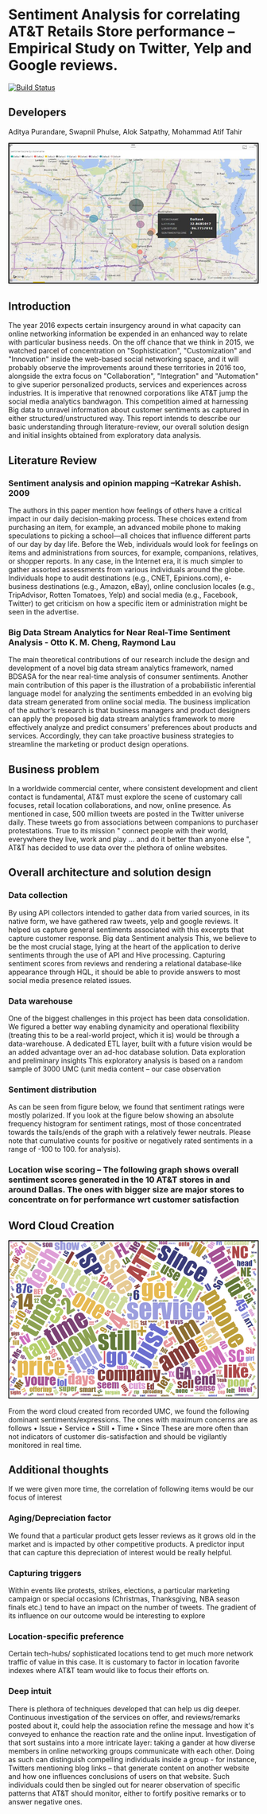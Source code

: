 # Sentiment Analysis for correlating AT&T Retails Store performance – Empirical Study on Twitter, Yelp and Google reviews.

[![Build Status](https://travis-ci.com/mars137/Data_Challenge.svg?token=GHivzknmxHfYWrAfnY58&branch=master)](https://travis-ci.com/mars137/Data_Challenge)

## Developers
Aditya Purandare, Swapnil Phulse, Alok Satpathy, Mohammad Atif Tahir

![Alt text](/docs/DallasSentimentAnalysisGeoMap.png?raw=true "GeoMap")

## Introduction
The year 2016 expects certain insurgency around in what capacity can online networking information be expended in an enhanced way to relate with particular business needs. On the off chance that we think in 2015, we watched parcel of concentration on "Sophistication", "Customization" and "Innovation" inside the web-based social networking space, and it will probably observe the improvements around these territories in 2016 too, alongside the extra focus on "Collaboration", "Integration" and "Automation" to give superior personalized products, services and experiences across industries.
It is imperative that renowned corporations like AT&T jump the social media analytics bandwagon. This competition aimed at harnessing Big data to unravel information about customer sentiments as captured in either structured/unstructured way. This report intends to describe our basic understanding through literature-review, our overall solution design and initial insights obtained from exploratory data analysis.

## Literature Review
### Sentiment analysis and opinion mapping –Katrekar Ashish. 2009
The authors in this paper mention how feelings of others have a critical impact in our daily decision-making process. These choices extend from purchasing an item, for example, an advanced mobile phone to making speculations to picking a school—all choices that influence different parts of our day by day life. Before the Web, individuals would look for feelings on items and administrations from sources, for example, companions, relatives, or shopper reports. In any case, in the Internet era, it is much simpler to gather assorted assessments from various individuals around the globe. Individuals hope to audit destinations (e.g., CNET, Epinions.com), e-business destinations (e.g., Amazon, eBay), online conclusion locales (e.g., TripAdvisor, Rotten Tomatoes, Yelp) and social media (e.g., Facebook, Twitter) to get criticism on how a specific item or administration might be seen in the advertise.
### Big Data Stream Analytics for Near Real-Time Sentiment Analysis - Otto K. M. Cheng, Raymond Lau
The main theoretical contributions of our research include the design and development of a novel big data stream analytics framework, named BDSASA for the near real-time analysis of consumer sentiments. Another main contribution of this paper is the illustration of a probabilistic inferential language model for analyzing the sentiments embedded in an evolving big data stream generated from online social media. The business implication of the author’s research is that business managers and product designers can apply the proposed big data stream analytics framework to more effectively analyze and predict consumers’ preferences about products and services. Accordingly, they can take proactive business strategies to streamline the marketing or product design operations.
## Business problem
In a worldwide commercial center, where consistent development and client contact is fundamental, AT&T must explore the scene of customary call focuses, retail location collaborations, and now, online presence. As mentioned in case, 500 million tweets are posted in the Twitter universe daily. These tweets go from associations between companions to purchaser protestations. True to its mission " connect people with their world, everywhere they live, work and play … and do it better than anyone else ", AT&T has decided to use data over the plethora of online websites.

## Overall architecture and solution design
### Data collection
By using API collectors intended to gather data from varied sources, in its native form, we have gathered raw tweets, yelp and google reviews. It helped us capture general sentiments associated with this excerpts that capture customer response.
Big data Sentiment analysis
This, we believe to be the most crucial stage, lying at the heart of the application to derive sentiments through the use of API and Hive processing. Capturing sentiment scores from reviews and rendering a relational database-like appearance through HQL, it should be able to provide answers to most social media presence related issues.
### Data warehouse
One of the biggest challenges in this project has been data consolidation. We figured a better way enabling dynamicity and operational flexibility (treating this to be a real-world project, which it is) would be through a data-warehouse. A dedicated ETL layer, built with a future vision would be an added advantage over an ad-hoc database solution.
Data exploration and preliminary insights
This exploratory analysis is based on a random sample of 3000 UMC (unit media content – our case observation
### Sentiment distribution
 As can be seen from figure below, we found that sentiment ratings were mostly polarized. If you look at the figure below showing an absolute frequency histogram for sentiment ratings, most of those concentrated towards the tails/ends of the graph with a relatively fewer neutrals. Please note that cumulative counts for positive or negatively rated sentiments in a range of -100 to 100. for analysis).


### Location wise scoring – The following graph shows overall sentiment scores generated in the 10 AT&T stores in and around Dallas. The ones with bigger size are major stores to concentrate on for performance wrt customer satisfaction

## Word Cloud Creation

![Alt text](/docs/wordcloud.png?raw=true "WordCloud")


From the word cloud created from recorded UMC, we found the following dominant sentiments/expressions. The ones with maximum concerns are as follows
•	Issue
•	Service
•	Still
•	Time
•	Since
These are more often than not indicators of customer dis-satisfaction and should be vigilantly monitored in real time.

## Additional thoughts
If we were given more time, the correlation of following items would be our focus of interest
### Aging/Depreciation factor
We found that a particular product gets lesser reviews as it grows old in the market and is impacted by other competitive products. A predictor input that can capture this depreciation of interest would be really helpful.
### Capturing triggers
Within events like protests, strikes, elections, a particular marketing campaign or special occasions (Christmas, Thanksgiving, NBA season finals etc.) tend to have an impact on the number of tweets. The gradient of its influence on our outcome would be interesting to explore
### Location-specific preference
Certain tech-hubs/ sophisticated locations tend to get much more network traffic of value in this case. It is customary to factor in location favorite indexes where AT&T team would like to focus their efforts on.
### Deep intuit
There is plethora of techniques developed that can help us dig deeper. Continuous investigation of the services on offer, and reviews/remarks posted about it, could help the association refine the message and how it's conveyed to enhance the reaction rate and the online input. Investigation of that sort sustains into a more intricate layer: taking a gander at how diverse members in online networking groups communicate with each other. Doing as such can distinguish compelling individuals inside a group - for instance, Twitters mentioning blog links – that generate content on another website and how one influences conclusions of users on that website. Such individuals could then be singled out for nearer observation of specific patterns that AT&T should monitor, either to fortify positive remarks or to answer negative ones.
